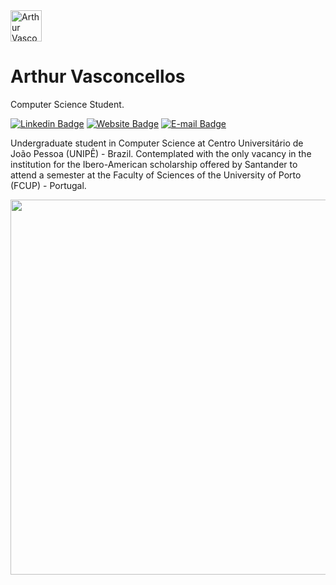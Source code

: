 <img src="https://arthurvasconcellos.com/img/av-logo.png" alt="Arthur Vasconcellos Website" width="50"/>

# Arthur Vasconcellos 

Computer Science Student.

[![Linkedin Badge](https://img.shields.io/badge/-Arthur%20Vasconcellos-0077B5?style=flat-square&logo=Linkedin&logoColor=white&link=https://www.linkedin.com/in/arthursvpb/)](https://www.linkedin.com/in/arthursvpb/)
[![Website Badge](https://img.shields.io/badge/-https://arthurvasconcellos.com-1f4037?style=flat-square&logo=xxxxxxx&logoColor=white&link=https://arthurvasconcellos.com/)](https://arthurvasconcellos.com/)
[![E-mail Badge](https://img.shields.io/badge/-contato@arthurvasconcellos.com-D44638?style=flat-square&logo=Gmail&logoColor=white&link=mailto:contato@arthurvasconcellos.com)](mailto:contato@arthurvasconcellos.com)

Undergraduate student in Computer Science at Centro Universitário de João Pessoa (UNIPÊ) - Brazil.
Contemplated with the only vacancy in the institution for the Ibero-American scholarship offered by Santander to attend a semester at the Faculty of Sciences of the University of Porto (FCUP) - Portugal.

<a href="https://wakatime.com"><img width=600 src="https://wakatime.com/share/@c3571930-71d1-4564-b911-67d9a00c2296/5c496bc8-ec8e-4a36-8c80-e436ea697b4e.png" /></a>
